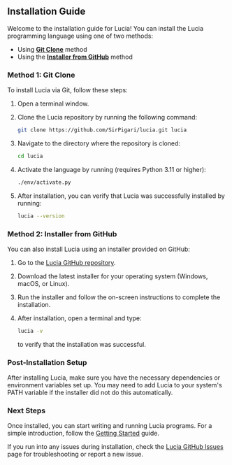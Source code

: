 Installation Guide
------------------

Welcome to the installation guide for Lucia! You can install the Lucia programming language using one of two methods:

*   Using [**Git Clone**](#method-1-git-clone) method
*   Using the [**Installer from GitHub**](#method-2-installer-from-github) method

### Method 1: Git Clone

To install Lucia via Git, follow these steps:

1. Open a terminal window.
    
2. Clone the Lucia repository by running the following command:

    ```bash
    git clone https://github.com/SirPigari/lucia.git lucia
    ```    

3. Navigate to the directory where the repository is cloned:
    ```bash
    cd lucia
    ```
   
4. Activate the language by running (requires Python 3.11 or higher):
    
    ```bash
    ./env/activate.py
    ```
    
5. After installation, you can verify that Lucia was successfully installed by running:
    
    ```bash
    lucia --version
    ```
    

### Method 2: Installer from GitHub

You can also install Lucia using an installer provided on GitHub:

1.  Go to the [Lucia GitHub repository](https://github.com/SirPigari/lucia).
    
2.  Download the latest installer for your operating system (Windows, macOS, or Linux).
    
3.  Run the installer and follow the on-screen instructions to complete the installation.
    
4.  After installation, open a terminal and type:
    
    ```bash
    lucia -v
    ```
    
    to verify that the installation was successful.
    

### Post-Installation Setup

After installing Lucia, make sure you have the necessary dependencies or environment variables set up. You may need to add Lucia to your system's PATH variable if the installer did not do this automatically.

### Next Steps

Once installed, you can start writing and running Lucia programs. For a simple introduction, follow the [Getting Started](language-syntax.md) guide.

If you run into any issues during installation, check the [Lucia GitHub Issues](https://github.com/SirPigari/lucia/issues) page for troubleshooting or report a new issue.